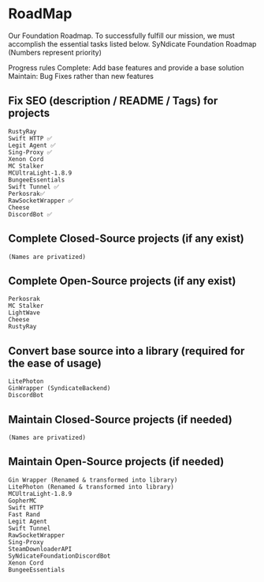# RoadMap
Our Foundation Roadmap. To successfully fulfill our mission, we must accomplish the essential tasks listed below.
SyNdicate Foundation Roadmap
(Numbers represent priority)

Progress rules Complete: Add base features and provide a base solution Maintain: Bug Fixes rather than new features

## Fix SEO (description / README / Tags) for projects
	RustyRay
	Swift HTTP ✅
	Legit Agent ✅
	Sing-Proxy ✅
	Xenon Cord
	MC Stalker
	MCUltraLight-1.8.9
	BungeeEssentials
	Swift Tunnel ✅
	Perkosrak✅
	RawSocketWrapper ✅
	Cheese
	DiscordBot ✅

## Complete Closed-Source projects (if any exist)
	(Names are privatized)

## Complete Open-Source projects (if any exist)
	Perkosrak
	MC Stalker
	LightWave
	Cheese
	RustyRay

## Convert base source into a library (required for the ease of usage)
	LitePhoton
	GinWrapper (SyndicateBackend)
	DiscordBot

## Maintain Closed-Source projects (if needed)
	(Names are privatized)

## Maintain Open-Source projects (if needed)
	Gin Wrapper (Renamed & transformed into library)
	LitePhoton (Renamed & transformed into library)
	MCUltraLight-1.8.9
	GopherMC
	Swift HTTP
	Fast Rand
	Legit Agent
	Swift Tunnel
	RawSocketWrapper
	Sing-Proxy
	SteamDownloaderAPI
	SyNdicateFoundationDiscordBot
	Xenon Cord
	BungeeEssentials
